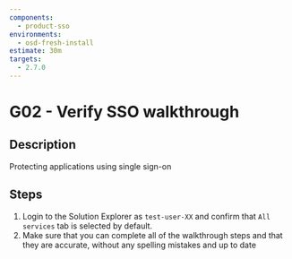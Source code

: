 ```yaml
---
components:
  - product-sso
environments:
  - osd-fresh-install
estimate: 30m
targets:
  - 2.7.0
---
```


# G02 - Verify SSO walkthrough

## Description

Protecting applications using single sign-on

## Steps

1. Login to the Solution Explorer as `test-user-XX` and confirm that `All services` tab is selected by default.
2. Make sure that you can complete all of the walkthrough steps and that they are accurate, without any spelling mistakes and up to date
